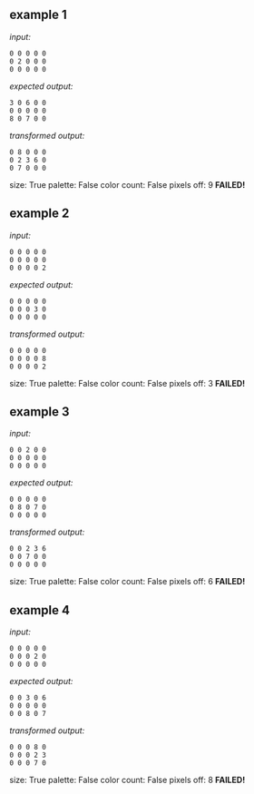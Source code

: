 
## example 1
*input:*
```
0 0 0 0 0
0 2 0 0 0
0 0 0 0 0
```
*expected output:*
```
3 0 6 0 0
0 0 0 0 0
8 0 7 0 0
```
*transformed output:*
```
0 8 0 0 0
0 2 3 6 0
0 7 0 0 0
```
size: True
palette: False
color count: False
pixels off: 9
**FAILED!**

## example 2
*input:*
```
0 0 0 0 0
0 0 0 0 0
0 0 0 0 2
```
*expected output:*
```
0 0 0 0 0
0 0 0 3 0
0 0 0 0 0
```
*transformed output:*
```
0 0 0 0 0
0 0 0 0 8
0 0 0 0 2
```
size: True
palette: False
color count: False
pixels off: 3
**FAILED!**

## example 3
*input:*
```
0 0 2 0 0
0 0 0 0 0
0 0 0 0 0
```
*expected output:*
```
0 0 0 0 0
0 8 0 7 0
0 0 0 0 0
```
*transformed output:*
```
0 0 2 3 6
0 0 7 0 0
0 0 0 0 0
```
size: True
palette: False
color count: False
pixels off: 6
**FAILED!**

## example 4
*input:*
```
0 0 0 0 0
0 0 0 2 0
0 0 0 0 0
```
*expected output:*
```
0 0 3 0 6
0 0 0 0 0
0 0 8 0 7
```
*transformed output:*
```
0 0 0 8 0
0 0 0 2 3
0 0 0 7 0
```
size: True
palette: False
color count: False
pixels off: 8
**FAILED!**
